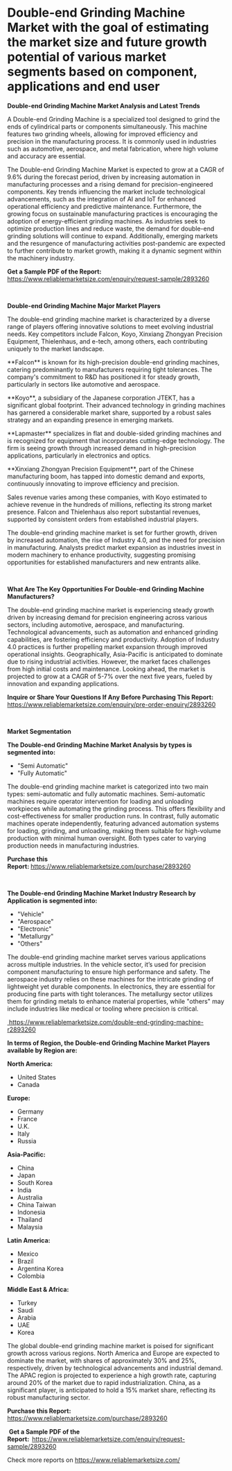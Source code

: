<p><h1>Double-end Grinding Machine Market with the goal of estimating the market size and future growth potential of various market segments based on component, applications and end user</h1></p><p><strong>Double-end Grinding Machine Market Analysis and Latest Trends</strong></p>
<p><p>A Double-end Grinding Machine is a specialized tool designed to grind the ends of cylindrical parts or components simultaneously. This machine features two grinding wheels, allowing for improved efficiency and precision in the manufacturing process. It is commonly used in industries such as automotive, aerospace, and metal fabrication, where high volume and accuracy are essential.</p><p>The Double-end Grinding Machine Market is expected to grow at a CAGR of 9.6% during the forecast period, driven by increasing automation in manufacturing processes and a rising demand for precision-engineered components. Key trends influencing the market include technological advancements, such as the integration of AI and IoT for enhanced operational efficiency and predictive maintenance. Furthermore, the growing focus on sustainable manufacturing practices is encouraging the adoption of energy-efficient grinding machines. As industries seek to optimize production lines and reduce waste, the demand for double-end grinding solutions will continue to expand. Additionally, emerging markets and the resurgence of manufacturing activities post-pandemic are expected to further contribute to market growth, making it a dynamic segment within the machinery industry.</p></p>
<p><strong>Get a Sample PDF of the Report:&nbsp;</strong> <a href="https://www.reliablemarketsize.com/enquiry/request-sample/2893260?utm_campaign=3112&utm_medium=2&utm_source=Github&utm_content=ia&utm_term=15032025&utm_id=double-end-grinding-machine">https://www.reliablemarketsize.com/enquiry/request-sample/2893260</a></p>
<p>&nbsp;</p>
<p><strong>Double-end Grinding Machine Major Market Players</strong></p>
<p><p>The double-end grinding machine market is characterized by a diverse range of players offering innovative solutions to meet evolving industrial needs. Key competitors include Falcon, Koyo, Xinxiang Zhongyan Precision Equipment, Thielenhaus, and e-tech, among others, each contributing uniquely to the market landscape.</p><p>**Falcon** is known for its high-precision double-end grinding machines, catering predominantly to manufacturers requiring tight tolerances. The company's commitment to R&D has positioned it for steady growth, particularly in sectors like automotive and aerospace. </p><p>**Koyo**, a subsidiary of the Japanese corporation JTEKT, has a significant global footprint. Their advanced technology in grinding machines has garnered a considerable market share, supported by a robust sales strategy and an expanding presence in emerging markets. </p><p>**Lapmaster** specializes in flat and double-sided grinding machines and is recognized for equipment that incorporates cutting-edge technology. The firm is seeing growth through increased demand in high-precision applications, particularly in electronics and optics.</p><p>**Xinxiang Zhongyan Precision Equipment**, part of the Chinese manufacturing boom, has tapped into domestic demand and exports, continuously innovating to improve efficiency and precision. </p><p>Sales revenue varies among these companies, with Koyo estimated to achieve revenue in the hundreds of millions, reflecting its strong market presence. Falcon and Thielenhaus also report substantial revenues, supported by consistent orders from established industrial players.</p><p>The double-end grinding machine market is set for further growth, driven by increased automation, the rise of Industry 4.0, and the need for precision in manufacturing. Analysts predict market expansion as industries invest in modern machinery to enhance productivity, suggesting promising opportunities for established manufacturers and new entrants alike.</p></p>
<p>&nbsp;</p>
<p><strong>What Are The Key Opportunities For Double-end Grinding Machine Manufacturers?</strong></p>
<p><p>The double-end grinding machine market is experiencing steady growth driven by increasing demand for precision engineering across various sectors, including automotive, aerospace, and manufacturing. Technological advancements, such as automation and enhanced grinding capabilities, are fostering efficiency and productivity. Adoption of Industry 4.0 practices is further propelling market expansion through improved operational insights. Geographically, Asia-Pacific is anticipated to dominate due to rising industrial activities. However, the market faces challenges from high initial costs and maintenance. Looking ahead, the market is projected to grow at a CAGR of 5-7% over the next five years, fueled by innovation and expanding applications.</p></p>
<p><strong>Inquire or Share Your Questions If Any Before Purchasing This Report:</strong> <a href="https://www.reliablemarketsize.com/enquiry/pre-order-enquiry/2893260?utm_campaign=3112&utm_medium=2&utm_source=Github&utm_content=ia&utm_term=15032025&utm_id=double-end-grinding-machine">https://www.reliablemarketsize.com/enquiry/pre-order-enquiry/2893260</a></p>
<p>&nbsp;</p>
<p><strong>Market Segmentation</strong></p>
<p><strong>The Double-end Grinding Machine Market Analysis by types is segmented into:</strong></p>
<p><ul><li>"Semi Automatic"</li><li>"Fully Automatic"</li></ul></p>
<p><p>The double-end grinding machine market is categorized into two main types: semi-automatic and fully automatic machines. Semi-automatic machines require operator intervention for loading and unloading workpieces while automating the grinding process. This offers flexibility and cost-effectiveness for smaller production runs. In contrast, fully automatic machines operate independently, featuring advanced automation systems for loading, grinding, and unloading, making them suitable for high-volume production with minimal human oversight. Both types cater to varying production needs in manufacturing industries.</p></p>
<p><strong>Purchase this Report:&nbsp;</strong><a href="https://www.reliablemarketsize.com/purchase/2893260?utm_campaign=3112&utm_medium=2&utm_source=Github&utm_content=ia&utm_term=15032025&utm_id=double-end-grinding-machine">https://www.reliablemarketsize.com/purchase/2893260</a></p>
<p>&nbsp;</p>
<p><strong>The Double-end Grinding Machine Market Industry Research by Application is segmented into:</strong></p>
<p><ul><li>"Vehicle"</li><li>"Aerospace"</li><li>"Electronic"</li><li>"Metallurgy"</li><li>"Others"</li></ul></p>
<p><p>The double-end grinding machine market serves various applications across multiple industries. In the vehicle sector, it’s used for precision component manufacturing to ensure high performance and safety. The aerospace industry relies on these machines for the intricate grinding of lightweight yet durable components. In electronics, they are essential for producing fine parts with tight tolerances. The metallurgy sector utilizes them for grinding metals to enhance material properties, while "others" may include industries like medical or tooling where precision is critical.</p></p>
<p><a href="https://www.reliablemarketsize.com/double-end-grinding-machine-r2893260?utm_campaign=3112&utm_medium=2&utm_source=Github&utm_content=ia&utm_term=15032025&utm_id=double-end-grinding-machine">&nbsp;https://www.reliablemarketsize.com/double-end-grinding-machine-r2893260</a></p>
<p><strong>In terms of Region, the Double-end Grinding Machine Market Players available by Region are:</strong></p>
<p>
    <p> <strong> North America: </strong>
        <ul>
            <li>United States</li>
            <li>Canada</li>
        </ul>
        </p> 
    <p> <strong> Europe: </strong>
        <ul>
            <li>Germany</li>
            <li>France</li>
            <li>U.K.</li>
            <li>Italy</li>
            <li>Russia</li>
        </ul>
        </p> 
    <p> <strong> Asia-Pacific: </strong>
        <ul>
            <li>China</li>
            <li>Japan</li>
            <li>South Korea</li>
            <li>India</li>
            <li>Australia</li>
            <li>China Taiwan</li>
            <li>Indonesia</li>
            <li>Thailand</li>
            <li>Malaysia</li>
        </ul>
        </p> 
    <p> <strong> Latin America: </strong>
        <ul>
            <li>Mexico</li>
            <li>Brazil</li>
            <li>Argentina Korea</li>
            <li>Colombia</li>
        </ul>
        </p> 
    <p> <strong> Middle East & Africa: </strong>
        <ul>
            <li>Turkey</li>
            <li>Saudi</li>
            <li>Arabia</li>
            <li>UAE</li>
            <li>Korea</li>
        </ul>
    </p>
    </p>
<p><p>The global double-end grinding machine market is poised for significant growth across various regions. North America and Europe are expected to dominate the market, with shares of approximately 30% and 25%, respectively, driven by technological advancements and industrial demand. The APAC region is projected to experience a high growth rate, capturing around 20% of the market due to rapid industrialization. China, as a significant player, is anticipated to hold a 15% market share, reflecting its robust manufacturing sector.</p></p>
<p><strong>Purchase this Report: </strong><a href="https://www.reliablemarketsize.com/purchase/2893260?utm_campaign=3112&utm_medium=2&utm_source=Github&utm_content=ia&utm_term=15032025&utm_id=double-end-grinding-machine">https://www.reliablemarketsize.com/purchase/2893260</a></p>
<p>&nbsp;<strong>Get a Sample PDF of the Report:&nbsp;&nbsp;</strong><a href="https://www.reliablemarketsize.com/enquiry/request-sample/2893260?utm_campaign=3112&utm_medium=2&utm_source=Github&utm_content=ia&utm_term=15032025&utm_id=double-end-grinding-machine">https://www.reliablemarketsize.com/enquiry/request-sample/2893260</a></p>
<p><strong></strong></p>
<p>Check more reports on <a href="https://www.reliablemarketsize.com/?utm_campaign=3112&utm_medium=2&utm_source=Github&utm_content=ia&utm_term=15032025&utm_id=double-end-grinding-machine">https://www.reliablemarketsize.com/</a></p>